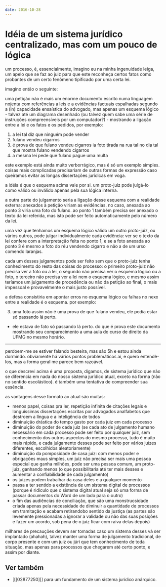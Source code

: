```yaml
---
date: 2016-10-28
---
```


# Idéia de um sistema jurídico centralizado, mas com um pouco de lógica

um processo, é, essencialmente, imagino eu na minha ingenuidade leiga, um apelo que se faz ao juiz para que este reconheça certos fatos como probantes de um certo fenômeno tipificado por uma certa lei.

imagino então o seguinte:

uma petição não é mais um enorme documento escrito numa linguagem nojenta com referências a leis e a evidências factuais espalhadas segundo a (in) capacidade ensaística do advogado, mas apenas um esquema lógico - talvez até um diagrama desenhado (ou talvez quem sabe uma série de instruções compreensíveis por um computador?) - mostrando a ligação entre a lei e os fatos e os pedidos, por exemplo:

1. a lei tal diz que ninguém pode vender
2. fulano vendeu cigarros
3. é prova de que fulano vendeu cigarros ia foto tirada na rua tal no dia tal que mostra fulano vendendo cigarros
4. a mesma lei pede que fulano pague uma multa

este exemplo está ainda muito verborrágico, mas é só um exemplo simples. coisas mais complicadas precisariam de outras formas de expressão caso queiramos evitar as longas dissertações jurídicas em voga.

a idéia é que o esquema acima vale por si. um proto-juiz pode julgá-lo como válido ou inválido apenas pela sua lógica interna.

a outra parte do julgamento seria a ligação desse esquema com a realidade externa: anexados à petição viriam as evidências. no caso, anexada ao ponto 3 viria uma foto do fulano. ao ponto 1 também precisa ser anexado o texto da lei referida, mas isto pode ser feito automaticamente pelo número da lei.

uma vez que tenhamos um esquema lógico válido um outro proto-juiz, ou vários outros, pode julgar individualmente cada evidência: ver se o texto da lei confere com a interpretação feita no ponto 1, e se a foto anexada ao ponto 3 é mesmo a foto do réu vendendo cigarro e não a de um urso comendo laranjas.

cada um desses julgamentos pode ser feito sem que o proto-juiz tenha conhecimento do resto das coisas do processo: o primeiro proto-juiz não precisa ver a foto ou a lei, o segundo não precisa ver o esquema lógico ou a foto, o terceiro não precisa ver a lei nem o esquema lógico, e mesmo assim teríamos um julgamento de procedência ou não da petição ao final, o mais impessoal e provavelmente o mais justo possível.

a defesa consistiria em apontar erros no esquema lógico ou falhas no nexo entre a realidade é o esquema. por exemplo:

3. uma foto assim não é uma prova de que fulano vendeu, ele podia estar só passando lá perto.
  * ele estava de fato só passando lá perto. do que é prova este documento mostrando seu comparecimento a uma aula do curso de direito da UFMG no mesmo horário.

---

perdoem-me se estiver falando besteira, mas são 5h e estou ainda dormindo. obviamente há vários pontos problemáticos aí, e quero entendê-los, mas a forma geral me parece bem razoável.

o que descrevi acima é uma proposta, digamos, de sistema jurídico que não se diferencia em nada do nosso sistema jurídico atual, exceto na forma (não no sentido escolástico). é também uma tentativa de compreender sua essência.

as vantagens desse formato ao atual são muitas:

- menos papel, coisas pra ler, repetição infinita de citações legais e longuíssimas dissertações escritas por advogados analfabetos que destroem a língua e a inteligência de todos
- diminuição drástica do tempo gasto por cada juiz em cada processo
- diminuição do poder de cada juiz (se cada ato de julgamento humano necessário em cada processo pode ser feito por qualquer juiz, sem conhecimento dos outros aspectos do mesmo processo, tudo é muito mais rápido, e cada julgamento desses pode ser feito por vários juízes diferentes, escolhidos aleatoriamente)
- diminuição da pomposidade de casa juiz: com menos poder e obrigações maus simples, um juiz não precisa ser mais uma pessoa especial que ganha milhões, pode ser uma pessoa comum, um proto-juiz, ganhando menos (o que possibilitaria até ter mais desses e aumentar a confiabilidade de cada julgamento)
- os juízes podem trabalhar da casa deles e a qualquer momento
- passa a ter sentido a existência de um sistema digital de processos (porque é ridículo que o sistema digital atual seja só uma forma de passar documentos do Word de um lado para o outro)
- o fim das audiências de conciliação, que são uma monstruosidade criada apenas pela necessidade de diminuir a quantidade de processos em tramitação e acabam retirandobo sentido da justiça (as partes são levemente pressionadas a ignorar a validade ou não das suas posições e fazer um acordo, sob pena de o juiz ficar com raiva delas depois)

milhares de precauções devem ser tomadas caso um sistema desses vá ser implantado (ahahah), talvez manter uma forma de julgamento tradicional, de corpo presente e com um juiz ou júri que tem conhecimento de toda situação, mas apenas para processos que chegarem até certo ponto, e assim por diante.

## Ver também

* [[[02877250]]] para um fundamento de um sistema jurídico anárquico.
